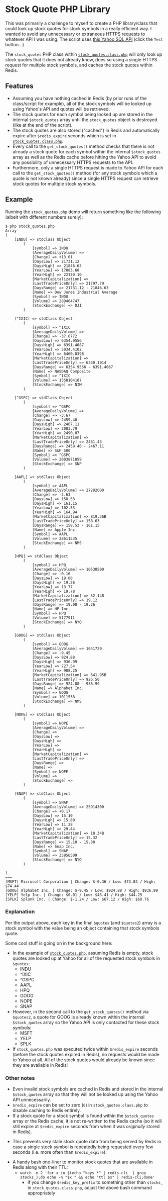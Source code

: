 
# Stock Quote PHP Library

This was primarily a challenge to myself to create a PHP library/class that could look up stock quotes for stock symbols in a really efficient way. I wanted to avoid any unnecessary or extraneous HTTPS requests to whatever API I was using. The script uses [this Yahoo SQL API](https://developer.yahoo.com/yql/console/?q=select%20*%20from%20yahoo.finance.quote%20where%20symbol%20in%20(%22YHOO%22%2C%22AAPL%22%2C%22GOOG%22%2C%22MSFT%22)&env=store%3A%2F%2Fdatatables.org%2Falltableswithkeys) (click the `Test` button...)

The `stock_quotes` PHP class within [`stock_quotes.class.php`](stock_quotes.class.php) will only look up stock quotes that it does not already know, does so using a single HTTPS request for multiple stock symbols, and caches the stock quotes within Redis.

## Features

* Assuming you have nothing cached in Redis (by prior runs of the class/script for example), all of the stock symbols will be looked up using Yahoo's API and quotes will be retrieved.
* The stock quotes for each symbol being looked up are stored in the internal `$stock_quotes` array until the `stock_quotes` object is destroyed (like at the end of the script).
* The stock quotes are also stored ("cached") in Redis and automatically expire after `$redis_expire` seconds which is set in [`stock_quotes.class.php`](stock_quotes.class.php).
* Every call to the `get_stock_quotes()` method checks that there is not already a stock quote for each symbol within the internal `$stock_quotes` array as well as the Redis cache before hitting the Yahoo API to avoid any possibility of unnecessary HTTPS requests to the API.
* Furthermore, only a single HTTPS request is made to Yahoo API for each call to the `get_stock_quotes()` method (for any stock symbols which a quote is not known already) since a single HTTPS request can retrieve stock quotes for multiple stock symbols.

## Example

Running the `stock_quotes.php` demo will return something like the following (albeit with different numbers surely):

	$ php stock_quotes.php
	Array
	(
	    [INDU] => stdClass Object
	        (
	            [symbol] => INDU
	            [AverageDailyVolume] =>
	            [Change] => +13.01
	            [DaysLow] => 21731.12
	            [DaysHigh] => 21846.63
	            [YearLow] => 17883.60
	            [YearHigh] => 22179.10
	            [MarketCapitalization] =>
	            [LastTradePriceOnly] => 21797.79
	            [DaysRange] => 21731.12 - 21846.63
	            [Name] => Dow Jones Industrial Average
	            [Symbol] => INDU
	            [Volume] => 289404747
	            [StockExchange] => DJI
	        )

	    [^IXIC] => stdClass Object
	        (
	            [symbol] => ^IXIC
	            [AverageDailyVolume] =>
	            [Change] => -37.6772
	            [DaysLow] => 6354.9556
	            [DaysHigh] => 6391.4087
	            [YearLow] => 5034.4102
	            [YearHigh] => 6460.8398
	            [MarketCapitalization] =>
	            [LastTradePriceOnly] => 6360.1914
	            [DaysRange] => 6354.9556 - 6391.4087
	            [Name] => NASDAQ Composite
	            [Symbol] => ^IXIC
	            [Volume] => 1558104187
	            [StockExchange] => NIM
	        )

	    [^GSPC] => stdClass Object
	        (
	            [symbol] => ^GSPC
	            [AverageDailyVolume] =>
	            [Change] => -3.67
	            [DaysLow] => 2459.40
	            [DaysHigh] => 2467.11
	            [YearLow] => 2083.79
	            [YearHigh] => 2490.87
	            [MarketCapitalization] =>
	            [LastTradePriceOnly] => 2461.43
	            [DaysRange] => 2459.40 - 2467.11
	            [Name] => S&P 500
	            [Symbol] => ^GSPC
	            [Volume] => 2003871859
	            [StockExchange] => SNP
	        )

	    [AAPL] => stdClass Object
	        (
	            [symbol] => AAPL
	            [AverageDailyVolume] => 27292000
	            [Change] => -2.63
	            [DaysLow] => 158.53
	            [DaysHigh] => 161.15
	            [YearLow] => 102.53
	            [YearHigh] => 164.94
	            [MarketCapitalization] => 819.36B
	            [LastTradePriceOnly] => 158.63
	            [DaysRange] => 158.53 - 161.15
	            [Name] => Apple Inc.
	            [Symbol] => AAPL
	            [Volume] => 28611535
	            [StockExchange] => NMS
	        )

	    [HPQ] => stdClass Object
	        (
	            [symbol] => HPQ
	            [AverageDailyVolume] => 10538500
	            [Change] => -0.16
	            [DaysLow] => 19.08
	            [DaysHigh] => 19.26
	            [YearLow] => 13.77
	            [YearHigh] => 19.78
	            [MarketCapitalization] => 32.14B
	            [LastTradePriceOnly] => 19.12
	            [DaysRange] => 19.08 - 19.26
	            [Name] => HP Inc.
	            [Symbol] => HPQ
	            [Volume] => 5177911
	            [StockExchange] => NYQ
	        )

	    [GOOG] => stdClass Object
	        (
	            [symbol] => GOOG
	            [AverageDailyVolume] => 1641720
	            [Change] => -9.45
	            [DaysLow] => 924.88
	            [DaysHigh] => 936.99
	            [YearLow] => 727.54
	            [YearHigh] => 988.25
	            [MarketCapitalization] => 641.95B
	            [LastTradePriceOnly] => 926.50
	            [DaysRange] => 924.88 - 936.99
	            [Name] => Alphabet Inc.
	            [Symbol] => GOOG
	            [Volume] => 1011538
	            [StockExchange] => NMS
	        )

	    [NOPE] => stdClass Object
	        (
	            [symbol] => NOPE
	            [AverageDailyVolume] =>
	            [Change] =>
	            [DaysLow] =>
	            [DaysHigh] =>
	            [YearLow] =>
	            [YearHigh] =>
	            [MarketCapitalization] =>
	            [LastTradePriceOnly] =>
	            [DaysRange] =>
	            [Name] =>
	            [Symbol] => NOPE
	            [Volume] =>
	            [StockExchange] =>
	        )

	    [SNAP] => stdClass Object
	        (
	            [symbol] => SNAP
	            [AverageDailyVolume] => 25914300
	            [Change] => +0.17
	            [DaysLow] => 15.10
	            [DaysHigh] => 15.80
	            [YearLow] => 11.28
	            [YearHigh] => 29.44
	            [MarketCapitalization] => 18.34B
	            [LastTradePriceOnly] => 15.32
	            [DaysRange] => 15.10 - 15.80
	            [Name] => Snap Inc.
	            [Symbol] => SNAP
	            [Volume] => 35956509
	            [StockExchange] => NYQ
	        )

	)
	===
	[MSFT] Microsoft Corporation | Change: $-0.36 / Low: $73.84 / High: $74.44
	[GOOG] Alphabet Inc. | Change: $-9.45 / Low: $924.88 / High: $936.99
	[YELP] Yelp Inc. | Change: $0.01 / Low: $43.41 / High: $44.25
	[SPLK] Splunk Inc. | Change: $-1.24 / Low: $67.12 / High: $68.76


### Explanation

Per the output above, each key in the final `$quotes` (and `$quotes2`) array is a stock symbol with the value being an object containing that stock symbols quote.

Some cool stuff is going on in the background here:

* In the example of [`stock_quotes.php`](stock_quotes.php), assuming Redis is empty, stock quotes are looked up at Yahoo for all of the requested stock symbols in `$quotes`:
	- INDU
	- \^IXIC
	- \^GSPC
	- AAPL
	- HPQ
	- GOOG
	- NOPE
	- SNAP
* However, in the second call to the `get_stock_quotes()` method via `$quotes2`, a quote for GOOG is already known within the internal `$stock_quotes` array so the Yahoo API is only contacted for these stock symbols:
	- MSFT
	- YELP
	- SPLK
* If `stock_quotes.php` was executed twice within `$redis_expire` seconds (before the stock quotes expired in Redis), no requests would be made to Yahoo at all. All of the stock quotes would already be known since they are available in Redis!


### Other notes

* Even invalid stock symbols are cached in Redis and stored in the internal `$stock_quotes` array so that they will not be looked up using the Yahoo API unnecessarily.
* `$redis_expire` can be set to zero (`0`) in `stock_quotes.class.php` to disable caching to Redis entirely.
* If a stock quote for a stock symbol is found within the `$stock_quotes` array or the Redis cache, it is not re-written to the Redis cache (so it will still expire at `$redis_expire` seconds from when it was _originally_ stored in Redis).
 - This prevents very stale stock quote data from being served by Redis in case a single stock symbol is repeatedly being requested every few seconds (i.e. more often than `$redis_expire`).
* A handy bash one-liner to monitor stock quotes that are available in Redis along with their TTL:
	- `watch -n 2 'for x in $(echo "keys *" | redis-cli  | grep stocks_);do echo -n "$x " && echo "ttl $x" | redis-cli;done'`
		- if you change `$redis_key_prefix` to something other than `stocks_` in `stock_quotes.class.php`, adjust the above bash command appropriately
